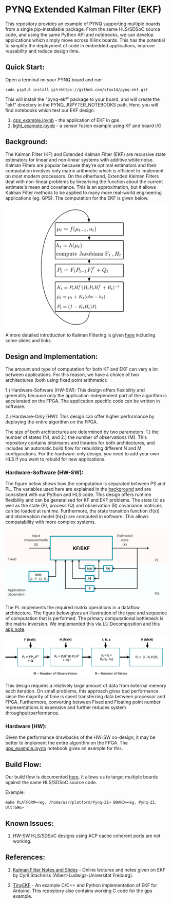 # PYNQ Extended Kalman Filter (EKF) 

This repository provides an example of PYNQ supporting multiple boards from a single pip-installable package. From the same HLS/SDSoC source code, and using the same Python API and notebooks, we can develop applications which simply move across Xilinx boards. This has the potential to simplify the deployment of code in embedded applications, improve reusability and reduce design time.  

## Quick Start:

Open a terminal on your PYNQ board and run:

```
sudo pip3.6 install git+https://github.com/sfox14/pynq-ekf.git 
```

This will install the "pynq-ekf" package to your board, and will create the "ekf" directory in the PYNQ_JUPYTER_NOTEBOOKS path. Here, you will find notebooks which test our EKF design.

1. [gps_example.ipynb](./notebooks/gps_example.ipynb) - the application of EKF in gps
2. [light_example.ipynb](./notebooks/light_example.ipynb) - a sensor fusion example using KF and board I/O

## Background:

The Kalman Filter (KF) and Extended Kalman Filter (EKF) are recursive state estimators for linear and non-linear systems with additive white noise. Kalman Filters are popular because they're optimal estimators and their computation involves only matrix arithmetic which is efficient to implement on most modern processors. On the otherhand, Extended Kalman Filters deal with non-linear problems by linearising the function about the current estimate's mean and covariance. This is an approximation, but it allows Kalman Filter methods to be applied to many more real-world engineering applications (eg. GPS). The computation for the EKF is given below.  

![alt tag](./extras/imgs/rsz_ekf_5b.png)

A more detailed introduction to Kalman Filtering is given [here](./BACKGROUND.md) including some slides and links.

## Design and Implementation:

The amount and type of computation for both KF and EKF can vary a lot between applications. For this reason, we have a choice of two architectures (both using fixed point arithmetic):

1.) Hardware-Software (HW-SW): This design offers flexibility and generality because only the application-independent part of the algorithm is accelerated on the FPGA. The application specific code can be written in software.

2.) Hardware-Only (HW): This design can offer higher performance by deploying the entire algorithm on the FPGA. 

The size of both architectures are determined by two parameters: 1.) the number of states (N), and 2.) the number of observations (M). This repository contains bitstreams and libraries for both architectures, and includes an automatic build flow for rebuilding different N and M configurations. For the hardware-only design, you need to add your own HLS if you want to rebuild for new applications.

### Hardware-Software (HW-SW):

The figure below shows how the computation is separated between PS and PL. The variables used here are explained in the [background](./BACKGROUND.md) and are consistent with our Python and HLS code. This design offers runtime flexibility and can be generalised for KF and EKF problems. The state (x) as well as the state (P), process (Q) and observation (R) covariance matrices can be loaded at runtime. Furthermore, the state transition function (f(x)) and observation model (h(x)) are computed in software. This allows compatability with more complex systems.

![alt tag](./extras/imgs/hwsw.png)

The PL implements the required matrix operations in a dataflow architecture. The figure below gives an illustration of the type and sequence of computation that is performed. The primary computational bottleneck is the matrix inversion. We implemented this via LU Decomposition and this [app note](https://www.xilinx.com/support/documentation/application_notes/xapp1317-scalable-matrix-inverse-hls.pdf).   

![alt tag](./extras/imgs/dataflow.png)

This design requires a relatively large amount of data from external memory each iteration. On small problems, this approach gives bad performance since the majority of time is spent transferring data between processor and FPGA. Furthermore, converting between Fixed and Floating point number representations is expensive and further reduces system throughput/performance.

### Hardware (HW):

Given the performance drawbacks of the HW-SW co-design, it may be better to implement the entire algorithm on the FPGA. The [gps_example.ipynb](./notebooks/gps_example.ipynb) notebook gives an example for this.


## Build Flow:

Our build flow is documented [here](./build/BUILD.md). It allows us to target multiple boards against the same HLS/SDSoC source code.

Example:
```shell
make PLATFORM=<eg. /home/usr/platform/Pynq-Z1> BOARD=<eg. Pynq-Z1, Ultra96> 
```

## Known Issues:

1. HW-SW HLS/SDSoC designs using ACP cache coherent ports are not working.


## References:

1. [Kalman Filter Notes and Slides](http://ais.informatik.uni-freiburg.de/teaching/ws13/mapping/) - Online lectures and notes given on EKF by Cyril Stachniss (Albert-Ludwigs-Universität Freiburg).

2. [TinyEKF](https://github.com/simondlevy/TinyEKF/) - An example C/C++ and Python implementation of EKF for Arduino. This repository also contains working C code for the gps example.  

